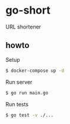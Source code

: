 # go-short

URL shortener

## howto
Setup
```sh
$ docker-compose up -d
```
Run server
```sh
$ go run main.go
```
Run tests
```sh
$ go test -v ./...
```
